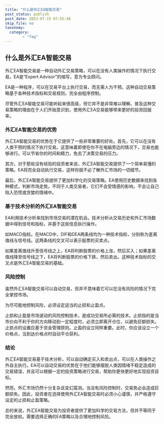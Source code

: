 ```yaml
---
title: "什么是外汇EA智能交易"
post_status: publish
post_date: 2023-07-15 07:55:48
skip_file: no
taxonomy:
  category:
        - "faq"
---
```


## 什么是外汇EA智能交易

外汇EA智能交易是一种自动外汇交易策略，可以在没有人类操作的情况下执行交易。EA是“Expert Advisor”的缩写，意为专业顾问。

EA是一种程序，可以在交易平台上执行交易，而无需人为干预。这种自动交易策略基于各种技术指标和交易规则，完全由程序控制。

尽管外汇EA智能交易可能听起来很高级，但它并不是非常难以理解。普及这种交易策略的理由在于人们开始意识到，使用外汇EA交易能够带来更好的投资回报率。

### 外汇EA智能交易的优势

外汇EA智能交易的优势在于它提供了一些非常重要的好处。首先，它可以在没有人类干预的情况下执行交易。这意味着即使在你不在电脑旁边的情况下，交易也能够进行。可以节省你的时间和精力，免去了决策交易的压力。

其次，对于那些没有经验的投资者来说，外汇EA智能交易提供了一个简单易懂的策略。EA将完全自动执行交易，这样你就不必了解外汇市场的一切细节。

最后，外汇EA智能交易提供了更加科学化的交易策略。EA使用历史数据来找到各种模式，判断市场走势。不同于人类交易者，它们不会受情感的影响，不会让自己陷入恐慌或贪婪的情绪中。

### 基于技术分析的外汇EA智能交易

EA利用技术分析来找到市场交易的潜在机会。技术分析从交易历史和外汇市场数据中得到信号和指标，并基于这些信息执行操作。

如MACD指标。在MACD中，DIF和DEA两条线均为一种技术指标，分别称为差离值线与信号线。这两条线的交叉可以表示股票的买卖点。

如果差离值线升至信号线之上，EA将判断股票的价格上涨，然后买入；如果差离值线降至信号线之下，EA将判断股票的价格下跌，然后卖出。这种技术指标的交叉点是外汇EA智能交易的基础。

### 风险控制

虽然外汇EA智能交易可以自动交易，但并不意味着它可以在没有风险的情况下完全掌控市场。

为尽可能地控制风险，必须设定适当的止损和止盈点。

止损和止盈是市场波动的风险控制技术，是成功交易所必需的技术。止损指的是当市价向不利于你的方向移动到一定程度时，必须立即离开仓位，以避免巨额损失。止损点的设置应基于资金管理原则。止盈的设立同样重要。此时，你应该设立一个价格点，当到达价格点时自动平仓获利。

### 结论

外汇EA智能交易基于技术分析，可以自动确定买入和卖出点，可以在人类操作之外自主执行。EA可以自动交易的优势在于他们能够摆脱人类因情绪不稳定造成的交易错误，并且可以根据一定的投资策略进行交易，帮助你更快更好地实现投资目标。

然而，外汇市场仍然十分复杂且变幻莫测。当没有风险控制时，交易势必会造成巨额损失。因此，投资者在选择使用外汇EA智能交易时必须小心谨慎，并严格遵守设定的止损和止盈策略。

总的来说，外汇EA智能交易为投资者提供了更加科学的交易方法，但并不等同于完全放权。需要选择正确的EA策略以及合理地控制风险。
